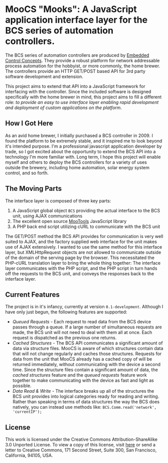 **MooCS** "Mooks": A JavaScript application interface layer for the BCS series of automation controllers.
===============================================================================================
The BCS series of automation controllers are produced by [Embedded Control Concepts][ecc]. They provide a robust platform for network addressable process automation for the hobbyist, or more commonly, the home brewer. The controllers provide an HTTP GET/POST based API for 3rd party software development and extension.

This project aims to extend that API into a JavaScript framework for interfacing with the controller. Since the included software is designed specifically with the home brewer in mind, this project aims to fill a different role: *to provide an easy to use interface layer enabling rapid development and deployment of custom applications on the platform*.

How I Got Here
--------------
As an avid home brewer, I initially purchased a BCS controller in 2009. I found the platform to be extremely stable, and it inspired me to look beyond it's intended purpose. I'm a professional javascript application developer by trade, so I got excited about the opportunity to extend the BCS API into a technology I'm more familiar with. Long term, I hope this project will enable myself and others to deploy the BCS controllers for a variety of uses outside the brewery, including home automation, solar energy system control, and so forth.

The Moving Parts
-----------------
The interface layer is composed of three key parts:

1. A JavaScript global object `BCS` providing the actual interface to the BCS unit, using AJAX communications
2. The excellent open source [MooTools][moo] JavaScript library
3. A PHP back end script utilizing cURL to communicate with the BCS unit

The GET/POST method the BCS API provides for communication is very well suited to AJAX, and the factory supplied web interface for the unit makes use of AJAX extensively. I wanted to use the same method for this interface layer, but XMLHttpRequest objects are not allowed to communicate outside of the domain of the serving page by the browser. This necessitated the PHP-cURL translation layer to bring the whole thing together: The interface layer communicates with the PHP script, and the PHP script in turn hands off the requests to the BCS unit, and conveys the responses back to the interface layer.

Current Features
---------------
The project is in it's infancy, currently at version `0.1-development`. Although I have only just begun, the following features are supported:

* *Queued Requests* - Each request to read data from the BCS device passes through a queue. If a large number of simultaneous requests are made, the BCS unit will not need to deal with them all at once. Each request is dispatched as the previous one returns.
* *Cached Structures* - The BCS API communicates a significant amount of data via structure files. MooCS is aware of which structures contain data that will not change regularly and caches those structures. Requests for data from the unit that MooCS already has a cached copy of will be returned immediately, without communicating with the device a second time. Since the structure files contain a significant amount of data, the *cached structures* feature and the *queued requests* feature work together to make communicating with the device as fast and light as possible.
* *Data Read & Write* - The interface breaks up all of the structures the BCS unit provides into logical categories ready for reading and writing. Rather than speaking in terms of data structures the way the BCS does natively, you can instead use methods like: `BCS.Comm.read('network', 'currentIP');`

License
-------
This work is licensed under the Creative Commons Attribution-ShareAlike 3.0 Unported License. To view a copy of this license, visit [here](http://creativecommons.org/licenses/by-sa/3.0/) or send a letter to Creative Commons, 171 Second Street, Suite 300, San Francisco, California, 94105, USA.


[ecc]: http://www.embeddedcontrolconcepts.com
[moo]: http://www.mootools.net